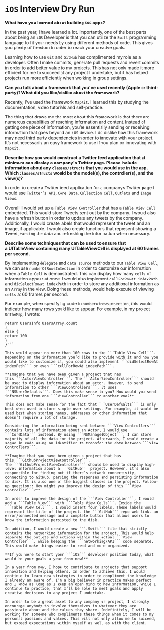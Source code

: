 # ```iOS``` Interview Dry Run

**What have you learned about building ```iOS``` apps?**

In the past year, I have learned a lot. Importantly, one of the best parts about being an ```iOS``` Developer is that you can utilize the ```Swift``` programming language to fit your needs by using different methods of code. This gives you plenty of freedom in order to reach your creative goals. 

Learning how to use ```Git``` and ```GitHub``` has complimented my role as a developer. Often I make commits, generate pull requests and revert commits in order to add better value to my projects. This has not only made it more efficient for me to succeed at any project I undertake, but it has helped projects run more efficiently when working in group settings.

**Can you talk about a framework that you've used recently (Apple or third-party)? What did you like/dislike about the framework?**

Recently, I’ve used the framework ```MapKit```. I learned this by studying the documentation, video tutorials and self-practice. 

The thing that draws me the most about this framework is that there are numerous capabilities of reaching information and content. Instead of getting one piece of information, you’re essentially sending or receiving information that goes beyond an ```iOS``` device. I do dislike how this framework may need third party dependencies in order to innovate with your project. It’s not necessarily an easy framework to use if you plan on innovating with ```MapKit```.

**Describe how you would construct a Twitter feed application that at minimum can display a company's Twitter page. Please include information about any ```classes/structs``` that you would use in the app. Which ```classes/structs``` would be the model(s), the controller(s), and the view(s)?**

In order to create a Twitter feed application for a company’s Twitter page I would use ```Twitter’s API```, ```Core Data```, ```Collection Cell```, ```Outlets``` and ```Image Views```. 

Overall, I would set up a ```Table View Controller``` that has a ```Table View Cell``` embedded. This would store Tweets sent out by the company. I would also have a refresh button in order to update any tweets by the company. Additionally, I would create labels that would represent the tweet and an image, if applicable. I would also create functions that represent showing a Tweet, ```Parsing``` the data and refreshing the information when necessary. 

**Describe some techniques that can be used to ensure that a UITableView containing many UITableViewCell is displayed at 60 frames per second.**

By implementing ```delegate``` and ```data source``` methods to our ```Table View Cell```, we can use ```numberOfRowsInSection``` in order to customize our information when a ```Table Cell``` is demonstrated. This can display how many ```cells``` of information appear at once. I would also implement ```cellForRowAt indexPath``` and ```didSelectRowAt indexPath``` in order to store any additional information as an ```Array``` in the view. Doing these methods, would help execute of viewing ```cells``` at 60 frames per second. 

For example, when specifying code in ```numberOfRowsInSection```, this would indicate how many rows you’d like to appear. For example, in my project ```OnTheMap```, I wrote:

```if UsersInfo.UsersArray.count>100 {
return UsersInfo.UsersArray.count
}
else {
return 100
}
}```

This would appear no more than 100 rows in the ```Table View Cell```. Depending on the information you’d like to provide with it and how you would like to customize it, you could also implement ```didSelectRowAt indexPath``` or even ```cellForRowAt indexPath```.  

**Imagine that you have been given a project that has this ```ActorViewController```. The ```ActorViewController``` should be used to display information about an actor. However, to send information to other ```ViewControllers```, it uses ```NSUserDefaults```. Does this make sense to you? How would you send information from one ```ViewController``` to another one?**

This does not make sense for the fact that ```UserDefualts``` is only best when used to store simple user settings. For example, it would be used best when storing names, addresses or other information that doesn’t require a lot of storage. 

Considering the information being sent between ```View Controllers``` contains lots of information about an Actor, I would use ```CoreData``` instead. By using ```NSManagedObject```, I can store majority of all the data for the project. Afterwards, I would create a segue in code using an identifier to transfer the data between ```View Controllers```.  

**Imagine that you have been given a project that has this ```GithubProjectViewController```. The ```GithubProjectViewController``` should be used to display high-level information about a ```GitHub``` project. However, it’s also responsible for finding out if there’s network connectivity, connecting to GitHub, parsing the responses and persisting information to disk. It is also one of the biggest classes in the project. Follow-up question:: How might you improve the design of this ```View Controller```?**

In order to improve the design of the ```View Controller```, I would add a ```Table View``` with ```Table View Cells```. Inside the ```Table View Cell```, I would insert four labels. These labels would represent the title of the project, the ```GitHub``` repo web link, an error/connected message and a complete button that allows users to know the information persisted to the disk. 

In addition, I would create a new ```.Swift``` file that strictly contains the networking information for the project. This would help separate the outlets and actions within the actual ```View Controller```, while keeping the ```networking/API``` code separate. This would make things easier to read and more organized. 

**If you were to start your ```iOS``` developer position today, what would be your goals a year from now?**

In a year from now, I hope to contribute to projects that support innovation and helping others. In order to achieve this, I would continue to learn new strategies in order to compliment the knowledge I already am aware of. I’m a big believer in practice makes perfect and I know as long as I keep an open mind to new information, while I continue to practice, that I’ll be able to meet goals and apply creative decisions to any project I undertake. 

In order to be a great asset to any company or project, I strongly encourage anybody to involve themselves in whatever they are passionate about and the values they share. Indefinitely, I will be working for someone who compliments these things when it comes to my personal passions and values. This will not only allow me to succeed, but exceed expectations within myself as well as with the client. 





